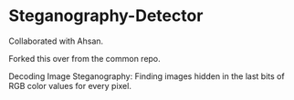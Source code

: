 # Steganography-Detector
Collaborated with Ahsan.

Forked this over from the common repo.

Decoding Image Steganography: Finding images hidden in the last bits of RGB color values for every pixel.
